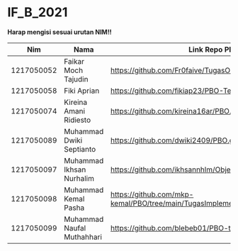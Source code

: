 # IF_B_2021
<b>Harap mengisi sesuai urutan NIM!!</b>

| Nim | Nama | Link Repo PBO |
|-----|------|---------------|
| 1217050052 | Faikar Moch Tajudin | https://github.com/Fr0faive/TugasOOP_Pilar |
| 1217050058 | Fiki Aprian | https://github.com/fikiap23/PBO-Teori.git |
| 1217050074 | Kireina Amani Ridiesto | https://github.com/kireina16ar/PBO.git |
| 1217050089 | Muhammad Dwiki Septianto | https://github.com/dwiki2409/PBO.git |
| 1217050097 | Muhammad Ikhsan Nurhalim | https://github.com/ikhsannhlm/Object_Oriented_Programming |
| 1217050098 | Muhammad Kemal Pasha | https://github.com/mkp-kemal/PBO/tree/main/TugasImplementasi |
| 1217050099 | Muhammad Naufal Muthahhari | https://github.com/blebeb01/PBO-teori |
